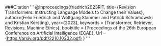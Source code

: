 ###Citation
'''
@inproceedings{friedrich2023RiT,
      title={Revision Transformers: Instructing Language Models to Change their Values}, 
      author={Felix Friedrich and Wolfgang Stammer and Patrick Schramowski and Kristian Kersting},
      year={2023},
      keywords = {Transformer, Retriever, Revisions, Machine Ethics},
      booktitle = {Proceedings of the 26th European Conference on Artificial Intelligence (ECAI)},
      Url = {https://arxiv.org/pdf/2210.10332.pdf}
}
'''
